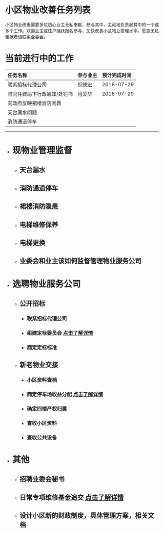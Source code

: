 # 小区物业改善任务列表

小区物业改善需要多位热心业主无私奉献，参与其中，主动地负责起其中的一个或多个工作。欢迎业主或住户踊跃报名参与，加快改善小区物业管理水平。愿意无私奉献者请联系业委会。

# 当前进行中的工作

| 任务名称        | 参与业主         | 预计完成时间 |
|:-------------|:------------------|:------|
| 联系招标代理公司| 倪德宏 | 2018-07-29  |
| 陪同住建局下行政通知/处罚书 | 肖爱华   | 2018-07-29  |
| 向政府反映裙楼消防问题 | | |
| 天台漏水问题| | |
| 消防通道停车 | | |

***


- # 现物业管理监督

  - ## 天台漏水

  - ## 消防通道停车

  - ## 裙楼消防隐患

  - ## 电梯维修保养

  - ## 电梯更换
  
  - ## 业委会和业主该如何监督管理物业服务公司

- # 选聘物业服务公司

  - ## 公开招标

    - ### 联系招标代理公司

    - ### 组建定标委员会 [点击了解详情](./dingbiaoweiyuanhui.html)

    - ### 商定定标标准

  - ## 新老物业交接

    - ### 小区资料查档

    - ### 商定停车场收益分配 [点击了解详情](./carpark-benifit.html)

    - ### 确定四楼产权归属

    - ### 查收小区资料

    - ### 查收公共设备

- # 其他

  - ## 招聘业委会秘书

  - ## 日常专项维修基金追交 [点击了解详情](./maintenance-fund.html)

  - ## 设计小区新的财政制度，具体管理方案，相关文档
